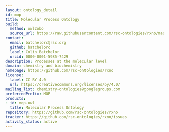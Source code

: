 ```yaml
---
layout: ontology_detail
id: mop
title: Molecular Process Ontology
build:
  method: owl2obo
  source_url: https://raw.githubusercontent.com/rsc-ontologies/rxno/master/mop.owl
contact:
  email: batchelorc@rsc.org
  github: batchelorc
  label: Colin Batchelor
  orcid: 0000-0001-5985-7429
description: Processes at the molecular level
domain: chemistry and biochemistry
homepage: https://github.com/rsc-ontologies/rxno
license:
  label: CC BY 4.0
  url: https://creativecommons.org/licenses/by/4.0/
mailing_list: chemistry-ontologies@googlegroups.com
preferredPrefix: MOP
products:
- id: mop.owl
  title: Molecular Process Ontology
repository: https://github.com/rsc-ontologies/rxno
tracker: https://github.com/rsc-ontologies/rxno/issues
activity_status: active
---
```

